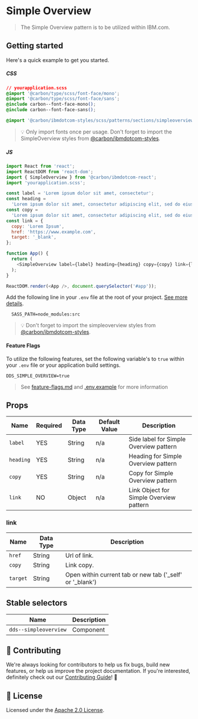 # Simple Overview

> The Simple Overview pattern is to be utilized within IBM.com.

## Getting started

Here's a quick example to get you started.

##### CSS

```css
// yourapplication.scss
@import '@carbon/type/scss/font-face/mono';
@import '@carbon/type/scss/font-face/sans';
@include carbon--font-face-mono();
@include carbon--font-face-sans();

@import '@carbon/ibmdotcom-styles/scss/patterns/sections/simpleoverview/index.scss';
```

> 💡 Only import fonts once per usage. Don't forget to import the SimpleOverview
> styles from
> [@carbon/ibmdotcom-styles](https://github.com/carbon-design-system/ibm-dotcom-library/blob/master/packages/styles).

##### JS

```javascript
import React from 'react';
import ReactDOM from 'react-dom';
import { SimpleOverview } from '@carbon/ibmdotcom-react';
import 'yourapplication.scss';

const label = 'Lorem ipsum dolor sit amet, consectetur';
const heading =
  'Lorem ipsum dolor sit amet, consectetur adipiscing elit, sed do eiusmod';
const copy =
  'Lorem ipsum dolor sit amet, consectetur adipiscing elit, sed do eiusmod tempor incididunt ut labore et dolore magna aliqua. Ut enim ad minim veniam, quis nostrud exercitation ullamco laboris nisi ut aliquip ex ea commodo consequat.';
const link = {
  copy: 'Lorem Ipsum',
  href: 'https://www.example.com',
  target: '_blank',
};

function App() {
  return (
    <SimpleOverview label={label} heading={heading} copy={copy} link={link} />
  );
}

ReactDOM.render(<App />, document.querySelector('#app'));
```

Add the following line in your `.env` file at the root of your project.
[See more details](https://github.com/carbon-design-system/ibm-dotcom-library/tree/master/packages/styles#usage).

```
  SASS_PATH=node_modules:src
```

> 💡 Don't forget to import the simpleoverview styles from
> [@carbon/ibmdotcom-styles](https://github.com/carbon-design-system/ibm-dotcom-library/blob/master/packages/styles).

#### Feature Flags

To utilize the following features, set the following variable's to `true` within
your `.env` file or your application build settings.

```
DDS_SIMPLE_OVERVIEW=true
```

> See
> [feature-flags.md](https://github.com/carbon-design-system/ibm-dotcom-library/blob/master/packages/patterns-react/docs/feature-flags.md)
> and
> [.env.example](https://github.com/carbon-design-system/ibm-dotcom-library/blob/master/packages/patterns-react/.env.example)
> for more information

## Props

| Name      | Required | Data Type | Default Value | Description                             |
| --------- | -------- | --------- | ------------- | --------------------------------------- |
| `label`   | YES      | String    | n/a           | Side label for Simple Overview pattern  |
| `heading` | YES      | String    | n/a           | Heading for Simple Overview pattern     |
| `copy`    | YES      | String    | n/a           | Copy for Simple Overview pattern        |
| `link`    | NO       | Object    | n/a           | Link Object for Simple Overview pattern |

### link

| Name     | Data Type | Description                                                |
| -------- | --------- | ---------------------------------------------------------- |
| `href`   | String    | Url of link.                                               |
| `copy`   | String    | Link copy.                                                 |
| `target` | String    | Open within current tab or new tab ('\_self' or '\_blank') |

## Stable selectors

| Name                  | Description |
| --------------------- | ----------- |
| `dds--simpleoverview` | Component   |

## 🙌 Contributing

We're always looking for contributors to help us fix bugs, build new features,
or help us improve the project documentation. If you're interested, definitely
check out our
[Contributing Guide](https://github.com/carbon-design-system/ibm-dotcom-library/blob/master/.github/CONTRIBUTING.md)!
👀

## 📝 License

Licensed under the
[Apache 2.0 License](https://github.com/carbon-design-system/ibm-dotcom-library/blob/master/LICENSE).
